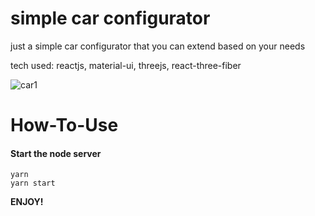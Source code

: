 # simple car configurator
just a simple car configurator that you can extend based on your needs

tech used: reactjs, material-ui, threejs, react-three-fiber

![car1](https://user-images.githubusercontent.com/48043565/90311707-3385c980-df13-11ea-98a3-ff0431589791.JPG)

# How-To-Use

#### Start the node server
```shell
yarn
yarn start
```

**ENJOY!**
